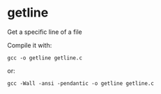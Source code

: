 getline
=======

Get a specific line of a file

Compile it with:

	gcc -o getline getline.c

or:
	
	gcc -Wall -ansi -pendantic -o getline getline.c
